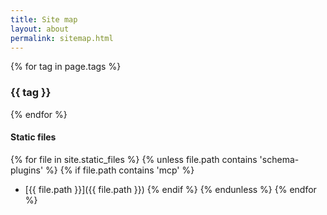 ```yaml
---
title: Site map
layout: about
permalink: sitemap.html
---
```


<!-- html comment, it's iterating the non post content only -->


{% for tag in page.tags %}
  <h3>  {{ tag }} </h3>
{% endfor %}


#### Static files

{% for file in site.static_files %}
  {% unless file.path contains 'schema-plugins' %}
    {% if file.path contains 'mcp' %}
- [{{ file.path }}]({{ file.path }})
    {% endif %}
  {% endunless %}
{% endfor %}


